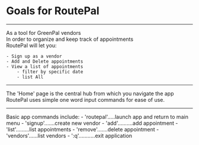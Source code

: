Goals for RoutePal
==================

<hr />

As a tool for GreenPal vendors<br />
In order to organize and keep track of appointments<br />
RoutePal will let you:

    - Sign up as a vendor
    - Add and Delete appointments
    - View a list of appointments
        - filter by specific date
        - list All

<hr />

The 'Home' page is the central hub from which you navigate the app<br />
RoutePal uses simple one word input commands for ease of use. 

<hr />

Basic app commands include:
    - 'routepal'.....launch app and return to main menu
    - 'signup'.......create new vendor
    - 'add'..........add appointment
    - 'list'.........list appointments
    - 'remove'.......delete appointment
    - 'vendors'......list vendors
    - ':q'...........exit application

